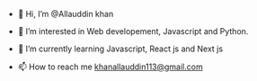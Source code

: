 - 👋 Hi, I’m @Allauddin khan
- 👀 I’m interested in Web developement, Javascript and Python.
- 🌱 I’m currently learning Javascript, React js and Next js
 
- 📫 How to reach me khanallauddin113@gmail.com  
<!---
allauddin123982/allauddin123982 is a ✨ special ✨ repository because its `README.md` (this file) appears on your GitHub profile.
You can click the Preview link to take a look at your changes.
--->
